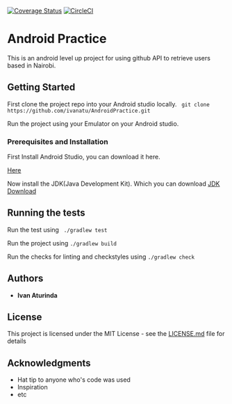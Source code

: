 [![Coverage Status](https://coveralls.io/repos/github/ivanatu/AndroidPractice/badge.svg?branch=develop)](https://coveralls.io/github/ivanatu/AndroidPractice?branch=develop)
[![CircleCI](https://circleci.com/gh/ivanatu/AndroidPractice/tree/develop.svg?style=svg)](https://circleci.com/gh/ivanatu/AndroidPractice/tree/develop)
# Android Practice

This is an android level up project for using github API to retrieve users based in Nairobi.

## Getting Started

First clone the project repo into your Android studio locally.
``` git clone https://github.com/ivanatu/AndroidPractice.git```

 Run the project using your Emulator on your Android studio.
### Prerequisites and Installation

First Install Android Studio, you can download it here.

[Here](https://developer.android.com/studio/index.html?gclid=Cj0KEQiAm-CyBRDx65nBhcmVtbIBEiQA7zm8lWCaBd9n9KYYunFXxXsQCPojBVHk5eIH4p9CWM1eLfUaAmd28P8HAQ)

Now install the JDK(Java Development Kit). Which you can download
[JDK Download](http://www.oracle.com/technetwork/java/javase/downloads/jdk8-downloads-2133151.html)


## Running the tests

Run the test using
``` ./gradlew test```

Run the project using
```./gradlew build```

Run the checks for linting and checkstyles using
```./gradlew check```


## Authors

* **Ivan Aturinda**


## License

This project is licensed under the MIT License - see the [LICENSE.md](LICENSE.md) file for details

## Acknowledgments

* Hat tip to anyone who's code was used
* Inspiration
* etc
